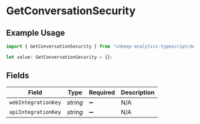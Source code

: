 # GetConversationSecurity

## Example Usage

```typescript
import { GetConversationSecurity } from "inkeep-analytics-typescript/models/operations";

let value: GetConversationSecurity = {};
```

## Fields

| Field               | Type                | Required            | Description         |
| ------------------- | ------------------- | ------------------- | ------------------- |
| `webIntegrationKey` | *string*            | :heavy_minus_sign:  | N/A                 |
| `apiIntegrationKey` | *string*            | :heavy_minus_sign:  | N/A                 |
